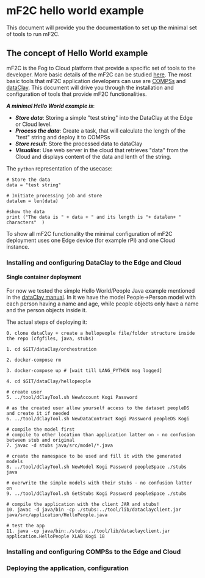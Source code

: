 # mF2C hello world example

This document will provide you the documentation to set up the minimal set of tools to run mF2C.

## The concept of Hello World example
mF2C is the Fog to Cloud platform that provide a specific set of tools to the developer. More basic details of the mF2C can be studied [here](http://www.mf2c-project.eu/). The most basic tools that mF2C application developers can use are [COMPSs](https://github.com/mF2C/COMPSs) and [dataClay](https://github.com/mF2C/dataClay). This document will drive you through the installation and configuration of tools that provide mF2C functionalities. 

***A minimal Hello World example is***:

 * ***Store data***: Storing a simple "test string" into the DataClay at the Edge or Cloud level.
 * ***Process the data***: Create a task, that will calculate the length of the "test" string and deploy it to COMPSs
 * ***Store result***: Store the processed data to dataClay
 * ***Visualise***: Use web server in the cloud that retrieves "data" from the Cloud and displays content of the data and lenth of the string.

 The ```python``` representation of the usecase:

 ```
 # Store the data
 data = "test string"

 # Initiate processing job and store
 datalen = len(data)

 #show the data
 print ("The data is " + data + " and its length is "+ datalen+ " characters"  )

 ```


To show all mF2C functionality the minimal configuration of mF2C deployment uses one Edge device (for example rPI) and one Cloud instance. 

### Installing and configuring DataClay to the Edge and Cloud

#### Single container deployment

For now we tested the simple Hello World/People Java example mentioned in the [dataClay manual](https://github.com/mF2C/dataClay/blob/master/manual/dataClay-Manual.pdf). In it we have the model People->Person model with each person having a name and age, while people objects only have a name and the person objects inside it.

The actual steps of deploying it:
```
0. clone dataClay + create a hellopeople file/folder structure inside the repo (cfgfiles, java, stubs)

1. cd $GIT/dataClay/orchestration

2. docker-compose rm

3. docker-compose up # [wait till LANG_PYTHON msg logged]

4. cd $GIT/dataClay/hellopeople

# create user
5. ../tool/dClayTool.sh NewAccount Kogi Password

# as the created user allow yourself access to the dataset peopleDS and create it if needed
6. ../tool/dClayTool.sh NewDataContract Kogi Password peopleDS Kogi

# compile the model first
# compile to other location than application latter on - no confusion between stub and original
7. javac -d stubs java/src/model/*.java

# create the namespace to be used and fill it with the generated models
8. ../tool/dClayTool.sh NewModel Kogi Password peopleSpace ./stubs java

# overwrite the simple models with their stubs - no confusion latter on
9. ../tool/dClayTool.sh GetStubs Kogi Password peopleSpace ./stubs

# compile the application with the client JAR and stubs!
10. javac -d java/bin -cp ./stubs:../tool/lib/dataclayclient.jar java/src/application/HelloPeople.java

# test the app
11. java -cp java/bin:./stubs:../tool/lib/dataclayclient.jar application.HelloPeople XLAB Kogi 18
```

### Installing and configuring COMPSs to the Edge and Cloud

### Deploying the application, configuration



